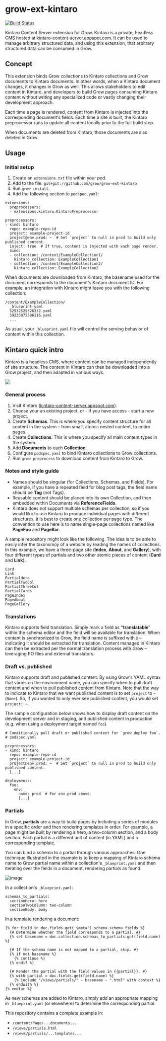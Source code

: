 # grow-ext-kintaro

[![Build Status](https://travis-ci.org/grow/grow-ext-kintaro.svg?branch=master)](https://travis-ci.org/grow/grow-ext-kintaro)

Kintaro Content Server extension for Grow. Kintaro is a private, headless CMS
hosted at
[kintaro-content-server.appspot.com](https://kintaro-content-server.appspot.com).
It can be used to manage arbitrary structured data, and using this extension,
that arbitrary structured data can be consumed in Grow.

## Concept

This extension binds Grow collections to Kintaro collections and Grow documents
to Kintaro documents. In other words, when a Kintaro document changes, it
changes in Grow as well. This allows stakeholders to edit content in Kintaro,
and developers to build Grow pages consuming Kintaro content without writing
any specialized code or vastly changing their development approach.

Each time a page is rendered, content from Kintaro is injected into the
corresponding document's fields. Each time a site is built, the Kintaro
preprocessor runs to update all content locally prior to the full build step.

When documents are deleted from Kintaro, those documents are also deleted in
Grow.

## Usage

### Initial setup

1. Create an `extensions.txt` file within your pod.
1. Add to the file: `git+git://github.com/grow/grow-ext-kintaro`
1. Run `grow install`.
1. Add the following section to `podspec.yaml`:

```
extensions:
  preprocessors:
  - extensions.kintaro.KintaroPreprocessor

preprocessors:
- kind: kintaro
  repo: example-repo-id
  project: example-project-id
  project@env.prod: ~  # Set `project` to null in prod to build only published content.
  inject: true  # If true, content is injected with each page render.
  bind:
  - collection: /content/ExampleCollection1/
    kintaro_collection: ExampleCollection1
  - collection: /content/ExampleCollection2/
    kintaro_collection: ExampleCollection2
```

When documents are downloaded from Kintaro, the basename used for the document
corresponds to the document's Kintaro document ID. For example, an integration
with Kintaro might leave you with the following collection:

```
/content/ExampleCollection/
  _blueprint.yaml
  52532525326332.yaml
  59235872386116.yaml
  ...
```

As usual, your `_blueprint.yaml` file will control the serving behavior of
content within this collection.

## Kintaro quick intro

Kintaro is a headless CMS, where content can be managed independently of site structure. The content in Kintaro can then be downloaded into a Grow project, and then adapted in various ways.

![](https://user-images.githubusercontent.com/646525/27766028-ab20235c-5e77-11e7-9593-385cb3dedf16.png)

### General process

1. Visit Kintaro ([kintaro-content-server.appspot.com](https://kintaro-content-server.appspot.com)).
1. Choose your an existing project, or - if you have access - start a new project.
1. Create **Schemas**. This is where you specify content structure for all content in the system – from small, atomic nested content, to entire pages.
1. Create **Collections**. This is where you specify all main content types in the system.
1. Add **Documents** to each **Collection**.
1. Configure `podspec.yaml` to bind Kintaro collections to Grow collections.
1. Run `grow preprocess` to download content from Kintaro to Grow.

### Notes and style guide

- Names should be singular (for Collections, Schemas, and Fields). For example, if you have a repeated field for blog post tags, the field name should be **Tag** (not Tags).
- Reusable content should be placed into its own Collection, and then embedded within Documents via **ReferenceFields**.
- Kintaro does not support multiple schemas per collection, so if you would like to use Kintaro to produce individual pages with different structures, it is best to create one collection per page type. The convention to use here is to name single-page collections named like **PageFoo** and **PageBar**.

A sample repository might look like the following. The idea is to be able to easily infer the taxonomoy of a website by reading the names of collections. In this example, we have a three-page site (**Index**, **About**, and **Gallery**), with four different types of partials and two other atomic pieces of content (**Card** and **Link**).

```
Card
Link
PartialHero
PartialTwoCol
PartialThreeCol
PartialCards
PageIndex
PageAbout
PageGallery
```

### Translations

Kintaro supports field translation. Simply mark a field as **"translatable"** within the schema editor and the field will be available for translation. When content is synchronized to Grow, the field name is suffixed with `@` – indicating it should be extracted for translation. Content managed in Kintaro can then be extracted per the normal translation process with Grow – leveraging PO files and external translators.

### Draft vs. published

Kintaro supports draft and published content. By using Grow's YAML syntax that varies on the environment name, you can specify when to pull draft content and when to pull published content from Kintaro. Note that the way to indicate to Kintaro that we want published content is to set `project` to `~` (`None`). So, if you wanted to only ever see published content, you would set `project: ~`.

The sample configuration below shows how to display draft content on the development server and in staging, and published content in production (e.g. when using a deployment target named `foo`).

```
# Conditionally pull draft or published content for `grow deploy foo`.
# podspec.yaml

preprocessors:
- kind: kintaro
  repo: example-repo-id
  project: example-project-id
  project@env.prod: ~  # Set `project` to null in prod to build only published content.
  [...]

deployments:
  foo:
    env:
      name: prod  # For env.prod above.
      [...]
```

### Partials

In Grow, **partials** are a way to build pages by including a series of modules
in a specific order and then rendering templates in order. For example, a page
might be built by rendering a hero, a two-column section, and a body section.
Each partial is a different unit of content (in YAML) and a corresponding
template.

You can bind a schema to a partial through various approaches. One technique
illustrated in the example is to keep a mapping of Kintaro schema name to Grow
partial name within a collection's `_blueprint.yaml` and then iterating over
the fields in a document, rendering partials as found.

![image](https://user-images.githubusercontent.com/646525/27977630-72319c94-6320-11e7-8283-1b62646f696e.png)

In a collection's `_blueprint.yaml`:

```
schemas_to_partials:
  sectionHero: hero
  sectionTwoColumn: two-column
  sectionBody: body
```

In a template rendering a document:

```
{% for field in doc.fields.get('$meta').schema.schema_fields %}
  {# Determine whether the field corresponds to a partial. #}
  {% set basename = doc.collection.schemas_to_partials.get(field.name) %}

  {# If the schema name is not mapped to a partial, skip. #}
  {% if not basename %}
    {% continue %}
  {% endif %}

  {# Render the partial with the field values in {{partial}}. #}
  {% with partial = doc.fields.get(field.name) %}
    {% include "/views/partials/" ~ basename ~ ".html" with context %}
  {% endwith %}
{% endfor %}
```

As new schemas are added to Kintaro, simply add an appropriate mapping in
`_blueprint.yaml` (or elsewhere) to determine the corresponding partial.

This repository contains a complete example in:

- `/content/Page/...documents...`
- `/views/partials.html`
- `/views/partials/...templates...`

